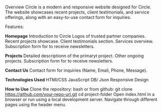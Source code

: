 Overview
Circle is a modern and responsive website designed for Circle. The website showcases recent projects, client testimonials, and service offerings, along with an easy-to-use contact form for inquiries.

Features:

**Homepage**
Introduction to Circle
Logos of trusted partner companies.
Recent projects showcase.
Client testimonials section.
Services overview.
Subscription form for to receive newsletters.

**Projects**
Detailed descriptionn of the primaryt project.
Other ongoing projects.
Subscription form for to receive newsletters.

**Contact Us**
Contact form for inquiries (Name, Email, Phone, Message).

**Technologies Used**
HTMl/CSS
JavaScript
DB/ Json
Responsive Design

**How to Use**
Clone the repository: bash
or from github:
git clone https://github.com/your-repo-url.git
cd project-folder
Open index.html in a browser or run using a local development server.
Navigate through different pages using the header menu.
